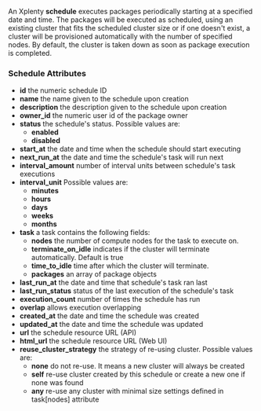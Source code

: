 An Xplenty **schedule** executes packages periodically starting at a specified date and time. The packages will be executed as scheduled, using an existing cluster that fits the scheduled cluster size or if one doesn't exist, a cluster will be provisioned automatically with the number of specified nodes. By default, the cluster is taken down as soon as package execution is completed.

### Schedule Attributes

* **id** the numeric schedule ID
* **name** the name given to the schedule upon creation
* **description** the description given to the schedule upon creation
* **owner_id** the numeric user id of the package owner
* **status** the schedule's status. Possible values are:
    * **enabled**
    * **disabled**
* **start_at** the date and time when the schedule should start executing
* **next_run_at** the date and time the schedule's task will run next
* **interval_amount** number of interval units between schedule's task executions
* **interval_unit** Possible values are:
    * **minutes**
    * **hours**
    * **days**
    * **weeks**
    * **months**
* **task** a task contains the following fields:
    * **nodes** the number of compute nodes for the task to execute on.
    * **terminate_on_idle** indicates if the cluster will terminate automatically. Default is true
    * **time_to_idle** time after which the cluster will terminate.
    * **packages** an array of package objects
* **last_run_at** the date and time that schedule's task ran last
* **last_run_status** status of the last execution of the schedule's task
* **execution_count** number of times the schedule has run
* **overlap** allows execution overlapping
* **created_at** the date and time the schedule was created
* **updated_at** the date and time the schedule was updated
* **url** the schedule resource URL (API)
* **html_url** the schedule resource URL (Web UI)
* **reuse_cluster_strategy** the strategy of re-using cluster. Possible values are:
  * **none** do not re-use. It means a new cluster will always be created
  * **self** re-use cluster created by this schedule or create a new one if none was found
  * **any** re-use any cluster with minimal size settings defined in task[nodes] attribute